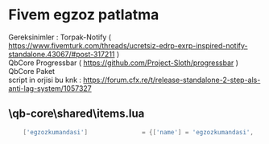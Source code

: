 # Fivem egzoz patlatma
Gereksinimler : 
Torpak-Notify ( https://www.fivemturk.com/threads/ucretsiz-edrp-exrp-inspired-notify-standalone.43067/#post-317211 )<br>
QbCore Progressbar ( https://github.com/Project-Sloth/progressbar )<br>
QbCore Paket
<br>
script in orjisi bu knk : https://forum.cfx.re/t/release-standalone-2-step-als-anti-lag-system/1057327
## \qb-core\shared\items.lua
```lua
	['egzozkumandasi'] 			 	 = {['name'] = 'egzozkumandasi',     			['label'] = 'Egzoz kumandası', 			['weight'] = 500, 		['type'] = 'item', 		['image'] = 'egzozkumandasi.png', 		['unique'] = true, 		['useable'] = true, 	['shouldClose'] = true,    ['combinable'] = nil,   ['description'] = 'çatarapatara dolasicam itemi'},
```
